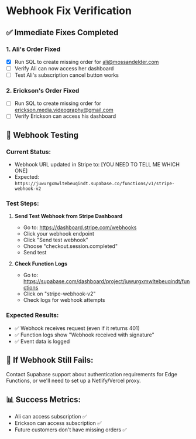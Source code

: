 # Webhook Fix Verification

## ✅ Immediate Fixes Completed

### 1. Ali's Order Fixed
- [x] Run SQL to create missing order for ali@mossandelder.com
- [ ] Verify Ali can now access her dashboard
- [ ] Test Ali's subscription cancel button works

### 2. Erickson's Order Fixed  
- [ ] Run SQL to create missing order for erickson.media.videography@gmail.com
- [ ] Verify Erickson can access his dashboard

## 🔧 Webhook Testing

### Current Status:
- Webhook URL updated in Stripe to: [YOU NEED TO TELL ME WHICH ONE]
- Expected: `https://juwurgxmwltebeuqindt.supabase.co/functions/v1/stripe-webhook-v2`

### Test Steps:
1. **Send Test Webhook from Stripe Dashboard**
   - Go to: https://dashboard.stripe.com/webhooks
   - Click your webhook endpoint
   - Click "Send test webhook"
   - Choose "checkout.session.completed"
   - Send test

2. **Check Function Logs**
   - Go to: https://supabase.com/dashboard/project/juwurgxmwltebeuqindt/functions
   - Click on "stripe-webhook-v2"
   - Check logs for webhook attempts

### Expected Results:
- ✅ Webhook receives request (even if it returns 401)
- ✅ Function logs show "Webhook received with signature"
- ✅ Event data is logged

## 🚨 If Webhook Still Fails:
Contact Supabase support about authentication requirements for Edge Functions, or we'll need to set up a Netlify/Vercel proxy.

## 📊 Success Metrics:
- Ali can access subscription ✅
- Erickson can access subscription ✅  
- Future customers don't have missing orders ✅ 